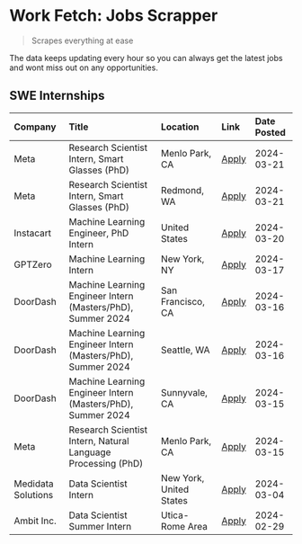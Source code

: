 # Work Fetch: Jobs Scrapper
> Scrapes everything at ease

The data keeps updating every hour so you can always get the latest jobs and wont miss out on any opportunities.

## SWE Internships
<!--START_SECTION:workfetch-->
| Company            | Title                                                        | Location                | Link                                                                                                                                                                                                                                                                     | Date Posted   |
|:-------------------|:-------------------------------------------------------------|:------------------------|:-------------------------------------------------------------------------------------------------------------------------------------------------------------------------------------------------------------------------------------------------------------------------|:--------------|
| Meta               | Research Scientist Intern, Smart Glasses (PhD)               | Menlo Park, CA          | [Apply](https://www.linkedin.com/jobs/view/research-scientist-intern-smart-glasses-phd-at-meta-3811308332?position=10&pageNum=0&refId=ZbFgP%2F7cj47vFnbUqPwz7g%3D%3D&trackingId=Bnrnfq5%2Fu6GAqXDthhZXrQ%3D%3D&trk=public_jobs_jserp-result_search-card)                 | 2024-03-21    |
| Meta               | Research Scientist Intern, Smart Glasses (PhD)               | Redmond, WA             | [Apply](https://www.linkedin.com/jobs/view/research-scientist-intern-smart-glasses-phd-at-meta-3811304794?position=14&pageNum=0&refId=ZbFgP%2F7cj47vFnbUqPwz7g%3D%3D&trackingId=fDWFbY0EyeP2ufX4fI4kKQ%3D%3D&trk=public_jobs_jserp-result_search-card)                   | 2024-03-21    |
| Instacart          | Machine Learning Engineer, PhD Intern                        | United States           | [Apply](https://www.linkedin.com/jobs/view/machine-learning-engineer-phd-intern-at-instacart-3815634369?position=5&pageNum=0&refId=ZbFgP%2F7cj47vFnbUqPwz7g%3D%3D&trackingId=kgSbkDsFL1uhL%2BKzckZA7A%3D%3D&trk=public_jobs_jserp-result_search-card)                    | 2024-03-20    |
| GPTZero            | Machine Learning Intern                                      | New York, NY            | [Apply](https://www.linkedin.com/jobs/view/machine-learning-intern-at-gptzero-3860723963?position=11&pageNum=0&refId=ZbFgP%2F7cj47vFnbUqPwz7g%3D%3D&trackingId=1kehj4hYxDxcEF1FZTZqQw%3D%3D&trk=public_jobs_jserp-result_search-card)                                    | 2024-03-17    |
| DoorDash           | Machine Learning Engineer Intern (Masters/PhD), Summer 2024  | San Francisco, CA       | [Apply](https://www.linkedin.com/jobs/view/machine-learning-engineer-intern-masters-phd-summer-2024-at-doordash-3736457737?position=3&pageNum=0&refId=ZbFgP%2F7cj47vFnbUqPwz7g%3D%3D&trackingId=h33HUuqV48n4Ca3Ot3Y6Ew%3D%3D&trk=public_jobs_jserp-result_search-card)   | 2024-03-16    |
| DoorDash           | Machine Learning Engineer Intern (Masters/PhD), Summer 2024  | Seattle, WA             | [Apply](https://www.linkedin.com/jobs/view/machine-learning-engineer-intern-masters-phd-summer-2024-at-doordash-3736455966?position=4&pageNum=0&refId=ZbFgP%2F7cj47vFnbUqPwz7g%3D%3D&trackingId=luPOAQ4bKThWUhtHeRTcKQ%3D%3D&trk=public_jobs_jserp-result_search-card)   | 2024-03-16    |
| DoorDash           | Machine Learning Engineer Intern (Masters/PhD), Summer 2024  | Sunnyvale, CA           | [Apply](https://www.linkedin.com/jobs/view/machine-learning-engineer-intern-masters-phd-summer-2024-at-doordash-3736454973?position=2&pageNum=0&refId=ZbFgP%2F7cj47vFnbUqPwz7g%3D%3D&trackingId=XSDgoKLtpr2PzHR3Kap%2FuQ%3D%3D&trk=public_jobs_jserp-result_search-card) | 2024-03-15    |
| Meta               | Research Scientist Intern, Natural Language Processing (PhD) | Menlo Park, CA          | [Apply](https://www.linkedin.com/jobs/view/research-scientist-intern-natural-language-processing-phd-at-meta-3858718375?position=13&pageNum=0&refId=ZbFgP%2F7cj47vFnbUqPwz7g%3D%3D&trackingId=BwHtCy%2BDVjTAZuiuaxlnlQ%3D%3D&trk=public_jobs_jserp-result_search-card)   | 2024-03-15    |
| Medidata Solutions | Data Scientist Intern                                        | New York, United States | [Apply](https://www.linkedin.com/jobs/view/data-scientist-intern-at-medidata-solutions-3810253704?position=12&pageNum=0&refId=ZbFgP%2F7cj47vFnbUqPwz7g%3D%3D&trackingId=BzboqKCJF7hq7eyqoh05oA%3D%3D&trk=public_jobs_jserp-result_search-card)                           | 2024-03-04    |
| Ambit Inc.         | Data Scientist Summer Intern                                 | Utica-Rome Area         | [Apply](https://www.linkedin.com/jobs/view/data-scientist-summer-intern-at-ambit-inc-3843121918?position=6&pageNum=0&refId=ZbFgP%2F7cj47vFnbUqPwz7g%3D%3D&trackingId=uwhxCQoH8PBfi1JLzExj0Q%3D%3D&trk=public_jobs_jserp-result_search-card)                              | 2024-02-29    |
<!--END_SECTION:workfetch-->
